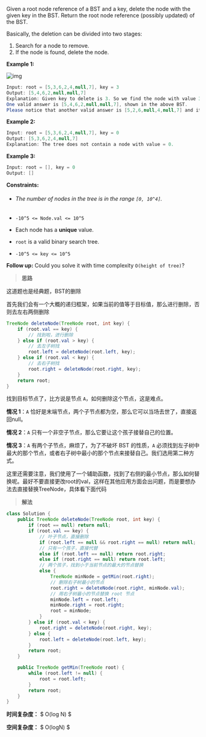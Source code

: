 Given a root node reference of a BST and a key, delete the node with the given key in the BST. Return the root node reference (possibly updated) of the BST.

Basically, the deletion can be divided into two stages:

1. Search for a node to remove.
2. If the node is found, delete the node.

 

**Example 1:**

![img](https://assets.leetcode.com/uploads/2020/09/04/del_node_1.jpg)

```java
Input: root = [5,3,6,2,4,null,7], key = 3
Output: [5,4,6,2,null,null,7]
Explanation: Given key to delete is 3. So we find the node with value 3 and delete it.
One valid answer is [5,4,6,2,null,null,7], shown in the above BST.
Please notice that another valid answer is [5,2,6,null,4,null,7] and it's also accepted.
```

**Example 2:**

```java
Input: root = [5,3,6,2,4,null,7], key = 0
Output: [5,3,6,2,4,null,7]
Explanation: The tree does not contain a node with value = 0.
```

**Example 3:**

```java
Input: root = [], key = 0
Output: []
```

 

**Constraints:**

- ###### The number of nodes in the tree is in the range `[0, 10^4]`.

- `-10^5 <= Node.val <= 10^5`

- Each node has a **unique** value.

- `root` is a valid binary search tree.

- `-10^5 <= key <= 10^5`

 

**Follow up:** Could you solve it with time complexity `O(height of tree)`?



> **思路**

这道题也是经典题，BST的删除

首先我们会有一个大概的递归框架，如果当前的值等于目标值，那么进行删除，否则去左右两侧删除

```java
TreeNode deleteNode(TreeNode root, int key) {
    if (root.val == key) {
        // 找到啦，进行删除
    } else if (root.val > key) {
        // 去左子树找
        root.left = deleteNode(root.left, key);
    } else if (root.val < key) {
        // 去右子树找
        root.right = deleteNode(root.right, key);
    }
    return root;
}
```

找到目标节点了，比方说是节点 `A`，如何删除这个节点，这是难点。

**情况 1**：`A` 恰好是末端节点，两个子节点都为空，那么它可以当场去世了，直接返回null。

**情况 2**：`A` 只有一个非空子节点，那么它要让这个孩子接替自己的位置。

**情况 3**：`A` 有两个子节点，麻烦了，为了不破坏 BST 的性质，`A` 必须找到左子树中最大的那个节点，或者右子树中最小的那个节点来接替自己。我们选用第二种方式。

这里还需要注意，我们使用了一个辅助函数，找到了右侧的最小节点，那么如何替换呢。最好不要直接更改root的val，这样在其他应用方面会出问题，而是要想办法去直接替换TreeNode，具体看下面代码



> **解法**

```java
class Solution {
    public TreeNode deleteNode(TreeNode root, int key) {
        if (root == null) return null;
        if (root.val == key) {
            // 叶子节点，直接删除
            if (root.left == null && root.right == null) return null;
            // 只有一个孩子，直接代替
            else if (root.left == null) return root.right;
            else if (root.right == null) return root.left;
            // 两个孩子，找到小于当前节点的最大的节点替换
            else {
                TreeNode minNode = getMin(root.right);
                // 删除右子树最小的节点
                root.right = deleteNode(root.right, minNode.val);
                // 用右子树最小的节点替换 root 节点
                minNode.left = root.left;
                minNode.right = root.right;
                root = minNode;
            }
        } else if (root.val < key) {
            root.right = deleteNode(root.right, key);
        } else {
            root.left = deleteNode(root.left, key);
        }
        return root;
    }

    public TreeNode getMin(TreeNode root) {
        while (root.left != null) {
            root = root.left;
        }
        return root;
    }
}
```

**时间复杂度：** $ O(log N) $

**空间复杂度：** $ O(logN) $